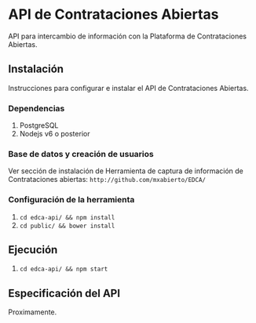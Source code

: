 # API de Contrataciones Abiertas

API para intercambio de información con la Plataforma de Contrataciones Abiertas.
 
## Instalación
 Instrucciones para configurar e instalar el API de Contrataciones Abiertas.
 
### Dependencias 
1. PostgreSQL
2. Nodejs v6 o posterior 
 
### Base de datos y creación de usuarios 
Ver sección de instalación de Herramienta de captura de información de Contrataciones abiertas:
`http://github.com/mxabierto/EDCA/`
 
### Configuración de la herramienta
1. `cd edca-api/ && npm install`
2. `cd public/ && bower install`

## Ejecución 
1. `cd edca-api/ && npm start`

## Especificación del API
Proximamente.

